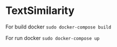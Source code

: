 # TextSimilarity

For build docker `sudo docker-compose build`

For run docker `sudo docker-compose up`
